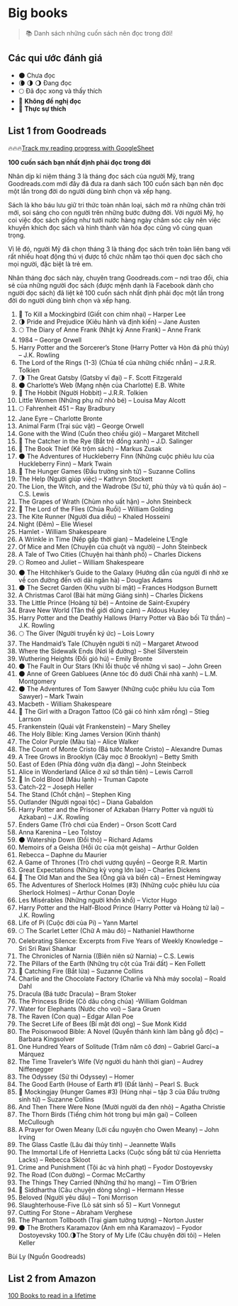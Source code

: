 # Big books

> :books: Danh sách những cuốn sách nên đọc trong đời!

## Các qui ước đánh giá

- 🌑 Chưa đọc
- 🌘 🌗 🌖 Đang đọc
- 🌕 Đã đọc xong và thấy thích
- 🌝 **Không đề nghị đọc**
- 🌟 **Thực sự thích**

## List 1 from Goodreads

🔥🔥🔥[Track my reading progress with GoogleSheet](https://docs.google.com/spreadsheets/d/1gKkxHf6vFP8y_WdcckLQl9bDAlrujZBuqBn1Ckns2iM/edit?usp=sharing)

**100 cuốn sách bạn nhất định phải đọc trong đời**

Nhân dịp kỉ niệm tháng 3 là tháng đọc sách của người Mỹ, trang Goodreads.com mới đây đã đưa ra danh sách 100 cuốn sách bạn nên đọc một lần trong đời do người dùng bình chọn và xếp hạng.

Sách là kho báu lưu giữ tri thức toàn nhân loại, sách mở ra những chân trời mới, soi sáng cho con người trên những bước đường đời. Với người Mỹ, họ coi việc đọc sách giống như tưới nước hàng ngày chăm sóc cây nên việc khuyến khích đọc sách và hình thành văn hóa đọc cũng vô cùng quan trọng.

Vì lẽ đó, người Mỹ đã chọn tháng 3 là tháng đọc sách trên toàn liên bang với rất nhiều hoạt động thú vị được tổ chức nhằm tạo thói quen đọc sách cho mọi người, đặc biệt là trẻ em.

Nhân tháng đọc sách này, chuyên trang Goodreads.com – nơi trao đổi, chia sẻ của những người đọc sách (được mệnh danh là Facebook dành cho người đọc sách) đã liệt kê 100 cuốn sách nhất định phải đọc một lần trong đời do người dùng bình chọn và xếp hạng.

1. 🌟 To Kill a Mockingbird (Giết con chim nhại) – Harper Lee
2. 🌗 Pride and Prejudice (Kiêu hãnh và định kiến) – Jane Austen
3. 🌕 The Diary of Anne Frank (Nhật ký Anne Frank) – Anne Frank
4. 1984 – George Orwell
5. Harry Potter and the Sorcerer’s Stone (Harry Potter và Hòn đá phù thủy) – J.K. Rowling
6. The Lord of the Rings (1-3) (Chúa tể của những chiếc nhẫn) – J.R.R. Tolkien
7. 🌗 The Great Gatsby (Gatsby vĩ đại) – F. Scott Fitzgerald
8. 🌑 Charlotte’s Web (Mạng nhện của Charlotte) E.B. White
9. 🌟 The Hobbit (Người Hobbit) – J.R.R. Tolkien
10. Little Women (Những phụ nữ nhỏ bé) – Louisa May Alcott
11. 🌕 Fahrenheit 451 – Ray Bradbury
12. Jane Eyre – Charlotte Bronte
13. Animal Farm (Trại súc vật) – George Orwell
14. Gone with the Wind (Cuốn theo chiều gió) – Margaret Mitchell
15. 🌟 The Catcher in the Rye (Bắt trẻ đồng xanh) – J.D. Salinger
16. 🌟 The Book Thief (Kẻ trộm sách) – Markus Zusak
17. 🌑 The Adventures of Huckleberry Finn (Những cuộc phiêu lưu của Huckleberry Finn) – Mark Twain
18. 🌟 The Hunger Games (Đấu trường sinh tử) – Suzanne Collins
19. The Help (Người giúp việc) – Kathryn Stockett
20. The Lion, the Witch, and the Wadrobe (Sư tử, phù thủy và tủ quần áo) – C.S. Lewis
21. The Grapes of Wrath (Chùm nho uất hận) – John Steinbeck
22. 🌟 The Lord of the Flies (Chúa Ruồi) – William Golding
23. The Kite Runner (Người đua diều) – Khaled Hosseini
24. Night (Đêm) – Elie Wiesel
25. Hamlet - William Shakespeare
26. A Wrinkle in Time (Nếp gấp thời gian) – Madeleine L’Engle
27. Of Mice and Men (Chuyện của chuột và người) – John Steinbeck
28. A Tale of Two Cities (Chuyện hai thành phố) – Charles Dickens
29. 🌕 Romeo and Juliet – William Shakespeare
30. 🌑 The Hitchhiker’s Guide to the Galaxy (Hướng dẫn của người đi nhờ xe về con đường đến với dải ngân hà) – Douglas Adams
31. 🌑 The Secret Garden (Khu vườn bí mật) – Frances Hodgson Burnett
32. A Christmas Carol (Bài hát mừng Giáng sinh) – Charles Dickens
33. The Little Prince (Hoàng tử bé) – Antoine de Saint-Exupéry
34. Brave New World (Tân thế giới dũng cảm) – Aldous Huxley
35. Harry Potter and the Deathly Hallows (Harry Potter và Bảo bối Tử thần) – J.K. Rowling
36. 🌕 The Giver (Người truyền ký ức) – Lois Lowry
37. The Handmaid’s Tale (Chuyện người tì nữ) – Margaret Atwood
38. Where the Sidewalk Ends (Nơi lề đường) – Shel Silverstein
39. Wuthering Heights (Đồi gió hú) – Emily Bronte
40. 🌑 The Fault in Our Stars (Khi lỗi thuộc về những vì sao) – John Green
41. 🌑 Anne of Green Gabluees (Anne tóc đỏ dưới Chái nhà xanh) – L.M. Montgomery
42. 🌑 The Adventures of Tom Sawyer (Những cuộc phiêu lưu của Tom Sawyer) – Mark Twain
43. Macbeth - William Shakespeare
44. 🌟 The Girl with a Dragon Tattoo (Cô gái có hình xăm rồng) – Stieg Larrson
45. Frankenstein (Quái vật Frankenstein) – Mary Shelley
46. The Holy Bible: King James Version (Kinh thánh)
47. The Color Purple (Màu tía) – Alice Walker
48. The Count of Monte Cristo (Bá tước Monte Cristo) – Alexandre Dumas
49. A Tree Grows in Brooklyn (Cây mọc ở Brooklyn) – Betty Smith
50. East of Eden (Phía đông vườn địa đàng) – John Steinbeck
51. Alice in Wonderland (Alice ở xứ sở thần tiên) – Lewis Carroll
52. 🌟 In Cold Blood (Máu lạnh) – Truman Capote
53. Catch-22 – Joseph Heller
54. The Stand (Chốt chặn) – Stephen King
55. Outlander (Người ngoại tộc) – Diana Gabaldon
56. Harry Potter and the Prisoner of Azkaban (Harry Potter và người tù Azkaban) – J.K. Rowling
57. Enders Game (Trò chơi của Ender) – Orson Scott Card
58. Anna Karenina – Leo Tolstoy
59. 🌑 Watership Down (Đồi thỏ) – Richard Adams
60. Memoirs of a Geisha (Hồi ức của một geisha) – Arthur Golden
61. Rebecca – Daphne du Maurier
62. A Game of Thrones (Trò chơi vương quyền) – George R.R. Martin
63. Great Expectations (Những kỳ vọng lớn lao) – Charles Dickens
64. 🌟 The Old Man and the Sea (Ông già và biển cả) – Ernest Hemingway
65. The Adventures of Sherlock Holmes (#3) (Những cuộc phiêu lưu của Sherlock Holmes) – Arthur Conan Doyle
66. Les Misérables (Những người khốn khổ) – Victor Hugo
67. Harry Potter and the Half-Blood Prince (Harry Potter và Hoàng tử lai) – J.K. Rowling
68. Life of Pi (Cuộc đời của Pi) – Yann Martel
69. 🌕 The Scarlet Letter (Chữ A màu đỏ) – Nathaniel Hawthorne
70. Celebrating Silence: Excerpts from Five Years of Weekly Knowledge – Sri Sri Ravi Shankar
71. The Chronicles of Narnia ((Biên niên sử Narnia) – C.S. Lewis
72. The Pillars of the Earth (Những trụ cột của Trái đất) – Ken Follett
73. 🌟 Catching Fire (Bắt lửa) – Suzanne Collins
74. Charlie and the Chocolate Factory (Charlie và Nhà máy socola) – Roald Dahl
75. Dracula (Bá tước Dracula) – Bram Stoker
76. The Princess Bride (Cô dâu công chúa) -William Goldman
77. Water for Elephants (Nước cho voi) – Sara Gruen
78. The Raven (Con quạ) – Edgar Allan Poe
79. The Secret Life of Bees (Bí mật đời ong) – Sue Monk Kidd
80. The Poisonwood Bible: A Novel (Quyển thánh kinh làm bằng gỗ độc) – Barbara Kingsolver
81. One Hundred Years of Solitude (Trăm năm cô đơn) – Gabriel Garcí¬a Márquez
82. The Time Traveler’s Wife (Vợ người du hành thời gian) – Audrey Niffenegger
83. The Odyssey (Sử thi Odyssey) – Homer
84. The Good Earth (House of Earth #1) (Đất lành) – Pearl S. Buck
85. 🌟 Mockingjay (Hunger Games #3) (Húng nhại – tập 3 của Đấu trường sinh tử) – Suzanne Collins
86. And Then There Were None (Mười người da đen nhỏ) – Agatha Christie
87. The Thorn Birds (Tiếng chim hót trong bụi mận gai) – Colleen McCullough
88. A Prayer for Owen Meany (Lời cầu nguyện cho Owen Meany) – John Irving
89. The Glass Castle (Lâu đài thủy tinh) – Jeannette Walls
90. The Immortal Life of Henrietta Lacks (Cuộc sống bất tử của Henrietta Lacks) – Rebecca Skloot
91. Crime and Punishment (Tội ác và hình phạt) – Fyodor Dostoyevsky
92. The Road (Con đường) – Cormac McCarthy
93. The Things They Carried (Những thứ họ mang) – Tim O’Brien
94. 🌟 Siddhartha (Câu chuyện dòng sông) – Hermann Hesse
95. Beloved (Người yêu dấu) – Toni Morrison
96. Slaughterhouse-Five (Lò sát sinh số 5) – Kurt Vonnegut
97. Cutting For Stone – Abraham Verghese
98. The Phantom Tollbooth (Trại giam tưởng tượng) – Norton Juster
99. 🌑 The Brothers Karamazov (Anh em nhà Karamazov) – Fyodor Dostoyevsky
100.🌗The Story of My Life (Câu chuyện đời tôi) – Helen Keller

Bùi Ly (Nguồn Goodreads)

## List 2 from Amazon 

[100 Books to read in a lifetime](https://www.amazon.com/l/ref=mh_rd_l?node=8192263011)
